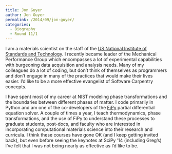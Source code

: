 ```yaml
---
title: Jon Guyer
author: Jon Guyer
permalink: /2014/09/jon-guyer/
categories:
  - Biography
  - Round 11/1
---
```

I am a materials scientist on the staff of the [US National Institute of Standards and Technology][1]. I recently became leader of the Mechanical Performance Group which encompasses a lot of experimental capabilities with burgeoning data acquisition and analysis needs. Many of my colleagues do a lot of coding, but don&#8217;t think of themselves as programmers and don&#8217;t engage in many of the practices that would make their lives easier. I&#8217;d like to be a more effective evangelist of Software Carpentry concepts.

I have spent most of my career at NIST modeling phase transformations and the boundaries between different phases of matter. I code primarily in Python and am one of the co-developers of the [FiPy][2] partial differential equation solver. A couple of times a year, I teach thermodynamics, phase transformations, and the use of FiPy to understand these processes to graduate students, post-docs, and faculty who are interested in incorporating computational materials science into their research and curricula. I think these courses have gone OK (and I keep getting invited back), but even before seeing the keynotes at SciPy &#8217;14 (including Greg&#8217;s) I&#8217;ve felt that I was not being nearly as effective as I&#8217;d like to be.

 [1]: http://www.nist.gov
 [2]: http://www.ctcms.nist.gov/fipy "FiPy"
